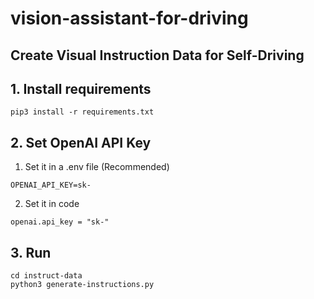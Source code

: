 # vision-assistant-for-driving

## Create Visual Instruction Data for Self-Driving

## 1. Install requirements
```
pip3 install -r requirements.txt
```

## 2. Set OpenAI API Key
1. Set it in a .env file (Recommended)
```
OPENAI_API_KEY=sk-
```
2. Set it in code
```
openai.api_key = "sk-"
```

## 3. Run
```
cd instruct-data
python3 generate-instructions.py
```
